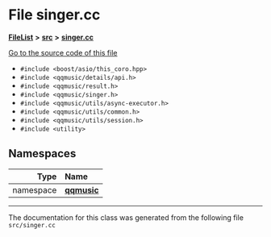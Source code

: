 

# File singer.cc



[**FileList**](files.md) **>** [**src**](dir_68267d1309a1af8e8297ef4c3efbcdba.md) **>** [**singer.cc**](singer_8cc.md)

[Go to the source code of this file](singer_8cc_source.md)



* `#include <boost/asio/this_coro.hpp>`
* `#include <qqmusic/details/api.h>`
* `#include <qqmusic/result.h>`
* `#include <qqmusic/singer.h>`
* `#include <qqmusic/utils/async-executor.h>`
* `#include <qqmusic/utils/common.h>`
* `#include <qqmusic/utils/session.h>`
* `#include <utility>`













## Namespaces

| Type | Name |
| ---: | :--- |
| namespace | [**qqmusic**](namespaceqqmusic.md) <br> |





















































------------------------------
The documentation for this class was generated from the following file `src/singer.cc`

